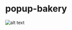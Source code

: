 # popup-bakery


![alt text](https://e7.pngegg.com/pngimages/344/821/png-clipart-pastry-chef-cooking-cuisine-bake-food-recipe.png)